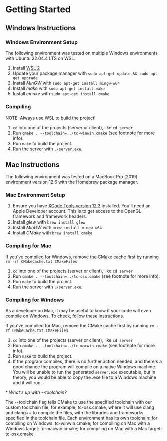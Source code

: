 # Getting Started

## Windows Instructions

### Windows Environment Setup

The following environment was tested on multiple Windows environments with Ubuntu 22.04.4 LTS on WSL.

1. Install [WSL 2](https://learn.microsoft.com/en-us/windows/wsl/install)
2. Update your package manager with `sudo apt-get update && sudo apt-get upgrade`
3. Install _MinGW_ with `sudo apt-get install mingw-w64`
4. Install _make_ with `sudo apt-get install make`
5. Install _cmake_ with `sudo apt-get install cmake`

### Compiling

NOTE: Always use WSL to build the project!

1. `cd` into one of the projects (server or client), like `cd server`
2. Run `cmake . --toolchain=../tc-winwin.cmake` (see footnote for more info).
3. Run `make` to build the project.
4. Run the server with `./server.exe`.

## Mac Instructions

The following environment was tested on a MacBook Pro (2019) environment version 12.6 with the Homebrew package manager.

### Mac Environment Setup

1. Ensure you have [XCode Tools version 12.3](https://developer.apple.com/download/all/) installed. You'll need an Apple Developer account. This is to get access to the OpenGL framework and framework headers.
2. Install _glew_ with `brew install glew`
3. Install _MinGW_ with `brew install mingw-w64`
4. Install _CMake_ with `brew install cmake`

### Compiling for Mac

If you've compiled for Windows, remove the CMake cache first by running `rm -rf CMakeCache.txt CMakeFiles`

1. `cd` into one of the projects (server or client), like `cd server`
2. Run `cmake . --toolchain=../tc-osx.cmake` (see footnote for more info).
3. Run `make` to build the project.
4. Run the server with `./server.exe`.

### Compiling for Windows

As a developer on Mac, it may be useful to know if your code will even compile on Windows. To check, follow these instructions.

If you've compiled for Mac, remove the CMake cache first by running `rm -rf CMakeCache.txt CMakeFiles`

1. `cd` into one of the projects (server or client), like `cd server`
2. Run `cmake . --toolchain=../tc-macwin.cmake` (see footnote for more info).
3. Run `make` to build the project.
4. If the program compiles, there is no further action needed, and there's a good chance the program will compile on a native Windows machine. You will be unable to run the generated `server.exe` executable, but in theory, you would be able to copy the .exe file to a Windows machine and it will run.

\* _What's up with --toolchain?_

The --toolchain flag tells CMake to use the specified toolchain with our custom toolchain file, for example, tc-osx.cmake, where it will use clang and clang++ to compile the files, with the libraries and frameworks specified in the toolchain file. Each environment has its own toolchain: for compiling on Windows: tc-winwin.cmake; for compiling on Mac with a Windows target: tc-macwin.cmake; for compiling on Mac with a Mac target: tc-osx.cmake
